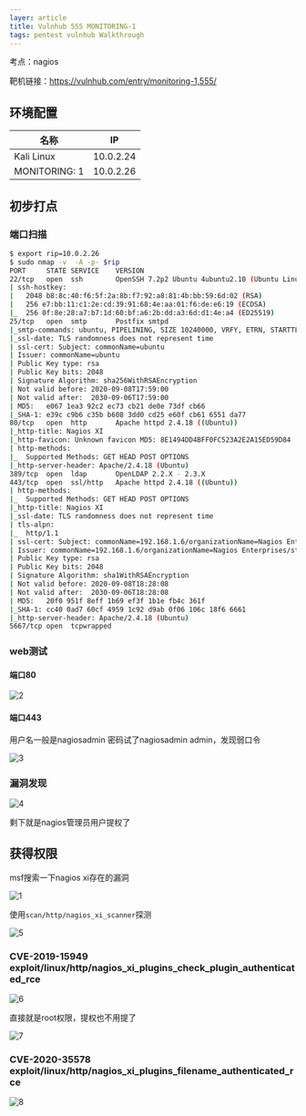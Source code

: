 ```yaml
---
layer: article
title: Vulnhub 555 MONITORING-1
tags: pentest vulnhub Walkthrough
---
```


考点：nagios

靶机链接：<https://vulnhub.com/entry/monitoring-1,555/>

## 环境配置

| 名称          | IP        |
| ------------- | --------- |
| Kali Linux    | 10.0.2.24 |
| MONITORING: 1 | 10.0.2.26 |

## 初步打点

### 端口扫描

```bash
$ export rip=10.0.2.26
$ sudo nmap -v  -A -p- $rip
PORT     STATE SERVICE    VERSION
22/tcp   open  ssh        OpenSSH 7.2p2 Ubuntu 4ubuntu2.10 (Ubuntu Linux; protocol 2.0)
| ssh-hostkey: 
|   2048 b8:8c:40:f6:5f:2a:8b:f7:92:a8:81:4b:bb:59:6d:02 (RSA)
|   256 e7:bb:11:c1:2e:cd:39:91:68:4e:aa:01:f6:de:e6:19 (ECDSA)
|_  256 0f:8e:28:a7:b7:1d:60:bf:a6:2b:dd:a3:6d:d1:4e:a4 (ED25519)
25/tcp   open  smtp       Postfix smtpd
|_smtp-commands: ubuntu, PIPELINING, SIZE 10240000, VRFY, ETRN, STARTTLS, ENHANCEDSTATUSCODES, 8BITMIME, DSN
|_ssl-date: TLS randomness does not represent time
| ssl-cert: Subject: commonName=ubuntu
| Issuer: commonName=ubuntu
| Public Key type: rsa
| Public Key bits: 2048
| Signature Algorithm: sha256WithRSAEncryption
| Not valid before: 2020-09-08T17:59:00
| Not valid after:  2030-09-06T17:59:00
| MD5:   e067 1ea3 92c2 ec73 cb21 de0e 73df cb66
|_SHA-1: e39c c9b6 c35b b608 3dd0 cd25 e60f cb61 6551 da77
80/tcp   open  http       Apache httpd 2.4.18 ((Ubuntu))
|_http-title: Nagios XI
|_http-favicon: Unknown favicon MD5: 8E1494DD4BFF0FC523A2E2A15ED59D84
| http-methods: 
|_  Supported Methods: GET HEAD POST OPTIONS
|_http-server-header: Apache/2.4.18 (Ubuntu)
389/tcp  open  ldap       OpenLDAP 2.2.X - 2.3.X
443/tcp  open  ssl/http   Apache httpd 2.4.18 ((Ubuntu))
| http-methods: 
|_  Supported Methods: GET HEAD POST OPTIONS
|_http-title: Nagios XI
|_ssl-date: TLS randomness does not represent time
| tls-alpn: 
|_  http/1.1
| ssl-cert: Subject: commonName=192.168.1.6/organizationName=Nagios Enterprises/stateOrProvinceName=Minnesota/countryName=US
| Issuer: commonName=192.168.1.6/organizationName=Nagios Enterprises/stateOrProvinceName=Minnesota/countryName=US
| Public Key type: rsa
| Public Key bits: 2048
| Signature Algorithm: sha1WithRSAEncryption
| Not valid before: 2020-09-08T18:28:08
| Not valid after:  2030-09-06T18:28:08
| MD5:   20f0 951f 8eff 1b69 ef3f 1b1e fb4c 361f
|_SHA-1: cc40 0ad7 60cf 4959 1c92 d9ab 0f06 106c 18f6 6661
|_http-server-header: Apache/2.4.18 (Ubuntu)
5667/tcp open  tcpwrapped
```

### web测试

#### 端口80

![2](https://static.iihack.com/vulnhub/555/2.jpg)

#### 端口443

用户名一般是nagiosadmin 密码试了nagiosadmin  admin，发现弱口令

![3](https://static.iihack.com/vulnhub/555/3.jpg)

### 漏洞发现

![4](https://static.iihack.com/vulnhub/555/4.jpg)



剩下就是nagios管理员用户提权了

## 获得权限

msf搜索一下nagios xi存在的漏洞

![1](https://static.iihack.com/vulnhub/555/1.jpg)

使用`scan/http/nagios_xi_scanner`探测

![5](https://static.iihack.com/vulnhub/555/5.jpg)

### CVE-2019-15949    exploit/linux/http/nagios_xi_plugins_check_plugin_authenticated_rce



![6](https://static.iihack.com/vulnhub/555/6.jpg)



直接就是root权限，提权也不用提了

![7](https://static.iihack.com/vulnhub/555/7.jpg)

### CVE-2020-35578    exploit/linux/http/nagios_xi_plugins_filename_authenticated_rce



![8](https://static.iihack.com/vulnhub/555/8.jpg)

